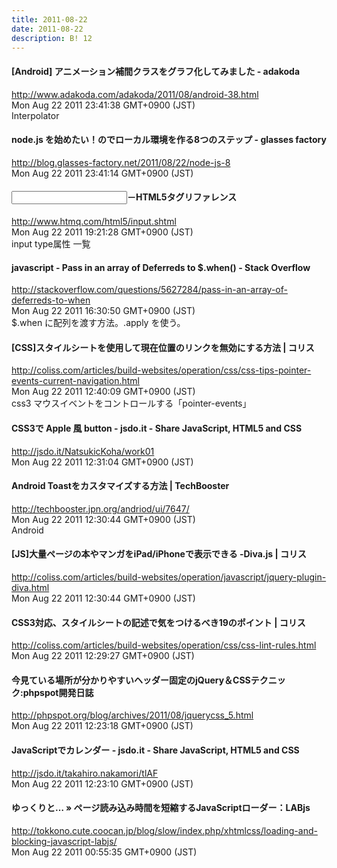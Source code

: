 ```yaml
---
title: 2011-08-22
date: 2011-08-22
description: B! 12
---
```


#### [Android] アニメーション補間クラスをグラフ化してみました - adakoda
http://www.adakoda.com/adakoda/2011/08/android-38.html<br>
Mon Aug 22 2011 23:41:38 GMT+0900 (JST)<br>
Interpolator


#### node.js を始めたい！のでローカル環境を作る8つのステップ - glasses factory
http://blog.glasses-factory.net/2011/08/22/node-js-8<br>
Mon Aug 22 2011 23:41:14 GMT+0900 (JST)<br>


#### <input>－HTML5タグリファレンス
http://www.htmq.com/html5/input.shtml<br>
Mon Aug 22 2011 19:21:28 GMT+0900 (JST)<br>
input type属性 一覧


#### javascript - Pass in an array of Deferreds to $.when() - Stack Overflow
http://stackoverflow.com/questions/5627284/pass-in-an-array-of-deferreds-to-when<br>
Mon Aug 22 2011 16:30:50 GMT+0900 (JST)<br>
$.when に配列を渡す方法。.apply を使う。


####   [CSS]スタイルシートを使用して現在位置のリンクを無効にする方法 | コリス
http://coliss.com/articles/build-websites/operation/css/css-tips-pointer-events-current-navigation.html<br>
Mon Aug 22 2011 12:40:09 GMT+0900 (JST)<br>
css3 マウスイベントをコントロールする「pointer-events」


#### CSS3で Apple 風 button - jsdo.it - Share JavaScript, HTML5 and CSS
http://jsdo.it/NatsukicKoha/work01<br>
Mon Aug 22 2011 12:31:04 GMT+0900 (JST)<br>


#### Android Toastをカスタマイズする方法 | TechBooster
http://techbooster.jpn.org/andriod/ui/7647/<br>
Mon Aug 22 2011 12:30:44 GMT+0900 (JST)<br>
Android


####   [JS]大量ページの本やマンガをiPad/iPhoneで表示できる -Diva.js | コリス
http://coliss.com/articles/build-websites/operation/javascript/jquery-plugin-diva.html<br>
Mon Aug 22 2011 12:30:44 GMT+0900 (JST)<br>


####   CSS3対応、スタイルシートの記述で気をつけるべき19のポイント | コリス
http://coliss.com/articles/build-websites/operation/css/css-lint-rules.html<br>
Mon Aug 22 2011 12:29:27 GMT+0900 (JST)<br>


#### 今見ている場所が分かりやすいヘッダー固定のjQuery＆CSSテクニック:phpspot開発日誌
http://phpspot.org/blog/archives/2011/08/jquerycss_5.html<br>
Mon Aug 22 2011 12:23:18 GMT+0900 (JST)<br>


#### JavaScriptでカレンダー - jsdo.it - Share JavaScript, HTML5 and CSS
http://jsdo.it/takahiro.nakamori/tlAF<br>
Mon Aug 22 2011 12:23:10 GMT+0900 (JST)<br>


#### ゆっくりと… » ページ読み込み時間を短縮するJavaScriptローダー：LABjs
http://tokkono.cute.coocan.jp/blog/slow/index.php/xhtmlcss/loading-and-blocking-javascript-labjs/<br>
Mon Aug 22 2011 00:55:35 GMT+0900 (JST)<br>


